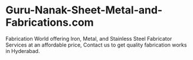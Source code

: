 # Guru-Nanak-Sheet-Metal-and-Fabrications.com
Fabrication World offering Iron, Metal, and Stainless Steel Fabricator Services at an affordable price, Contact us to get quality fabrication works in Hyderabad.
